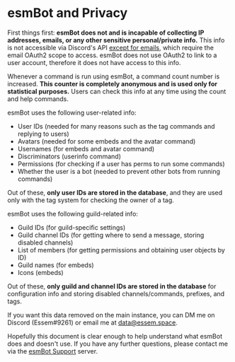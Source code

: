 # esmBot and Privacy
First things first: **esmBot does not and is incapable of collecting IP addresses, emails, or any other sensitive personal/private info.** This info is not accessible via Discord's API [except for emails](https://discord.com/developers/docs/resources/user#user-object), which require the email OAuth2 scope to access. esmBot does not use OAuth2 to link to a user account, therefore it does not have access to this info.

Whenever a command is run using esmBot, a command count number is increased. **This counter is completely anonymous and is used only for statistical purposes.** Users can check this info at any time using the count and help commands.

esmBot uses the following user-related info:
+ User IDs (needed for many reasons such as the tag commands and replying to users)
+ Avatars (needed for some embeds and the avatar command)
+ Usernames (for embeds and avatar command)
+ Discriminators (userinfo command)
+ Permissions (for checking if a user has perms to run some commands)
+ Whether the user is a bot (needed to prevent other bots from running commands)

Out of these, **only user IDs are stored in the database**, and they are used only with the tag system for checking the owner of a tag.

esmBot uses the following guild-related info:
+ Guild IDs (for guild-specific settings)
+ Guild channel IDs (for getting where to send a message, storing disabled channels)
+ List of members (for getting permissions and obtaining user objects by ID)
+ Guild names (for embeds)
+ Icons (embeds)

Out of these, **only guild and channel IDs are stored in the database** for configuration info and storing disabled channels/commands, prefixes, and tags.

If you want this data removed on the main instance, you can DM me on Discord (Essem#9261) or email me at [data@essem.space](mailto:data@essem.space).

Hopefully this document is clear enough to help understand what esmBot does and doesn't use. If you have any further questions, please contact me via the [esmBot Support](https://projectlounge.pw/support) server.

